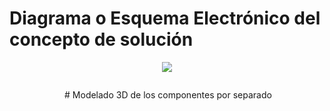 # Diagrama o Esquema Electrónico del concepto de solución
<p align="center"><img src="https://github.com/user-attachments/assets/db215c21-53c8-4c52-aa89-e22350b5e444">
<p align="center"><img src="">
<p align="center"><img src="">
# Modelado 3D de los componentes por separado
<p align="center"><img src="">
<p align="center"><img src="">
